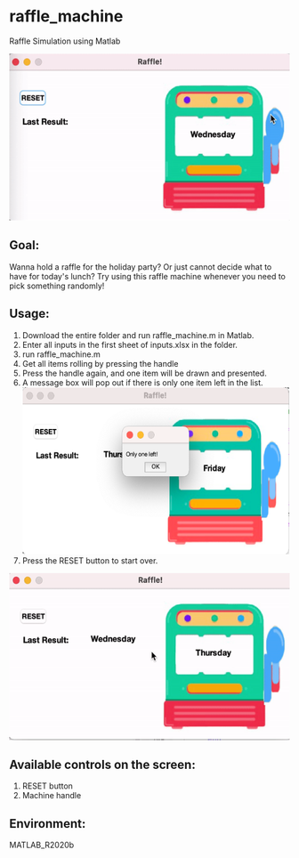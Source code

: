 # raffle_machine
Raffle Simulation using Matlab <br />

<img src="https://github.com/yyydky/raffle_machine/blob/main/raffle.gif" width="600" height="300">

## Goal:
Wanna hold a raffle for the holiday party?
Or just cannot decide what to have for today's lunch?
Try using this raffle machine whenever you need to pick something randomly!

## Usage:
1. Download the entire folder and run raffle_machine.m in Matlab.
2. Enter all inputs in the first sheet of inputs.xlsx in the folder.
3. run raffle_machine.m
4. Get all items rolling by pressing the handle
5. Press the handle again, and one item will be drawn and presented.
6. A message box will pop out if there is only one item left in the list. <br />
<img src="https://github.com/yyydky/raffle_machine/blob/main/msgbox.png" width="600" height="300"> <br />
7. Press the RESET button to start over. <br />

<img src="https://github.com/yyydky/raffle_machine/blob/main/reset.gif" width="600" height="300"> <br />

## Available controls on the screen:
1. RESET button
2. Machine handle

## Environment:
MATLAB_R2020b
